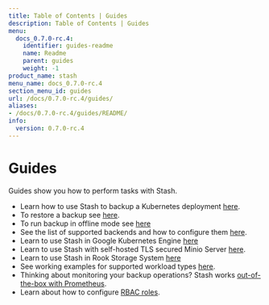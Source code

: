 ```yaml
---
title: Table of Contents | Guides
description: Table of Contents | Guides
menu:
  docs_0.7.0-rc.4:
    identifier: guides-readme
    name: Readme
    parent: guides
    weight: -1
product_name: stash
menu_name: docs_0.7.0-rc.4
section_menu_id: guides
url: /docs/0.7.0-rc.4/guides/
aliases:
- /docs/0.7.0-rc.4/guides/README/
info:
  version: 0.7.0-rc.4
---
```


# Guides

Guides show you how to perform tasks with Stash.

- Learn how to use Stash to backup a Kubernetes deployment [here](/docs/0.7.0-rc.4/guides/backup).
- To restore a backup see [here](/docs/0.7.0-rc.4/guides/restore).
- To run backup in offline mode see [here](/docs/0.7.0-rc.4/guides/offline_backup)
- See the list of supported backends and how to configure them [here](/docs/0.7.0-rc.4/guides/backends).
- Learn to use Stash in Google Kubernetes Engine [here](/docs/0.7.0-rc.4/guides/gke)
- Learn to use Stash with self-hosted TLS secured Minio Server [here](/docs/0.7.0-rc.4/guides/minio_server).
- Learn to use Stash in Rook Storage System [here](/docs/0.7.0-rc.4/guides/rook)
- See working examples for supported workload types [here](/docs/0.7.0-rc.4/guides/workloads).
- Thinking about monitoring your backup operations? Stash works [out-of-the-box with Prometheus](/docs/0.7.0-rc.4/guides/monitoring).
- Learn about how to configure [RBAC roles](/docs/0.7.0-rc.4/guides/rbac).
